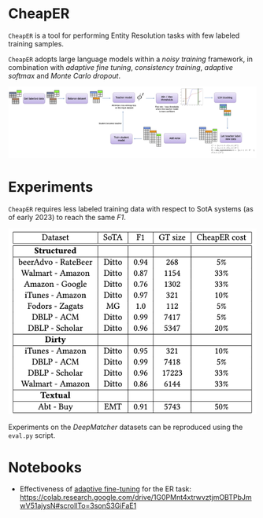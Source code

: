 CheapER
=======

`CheapER` is a tool for performing Entity Resolution tasks with few labeled training samples.

`CheapER` adopts large language models within a _noisy training_ framework, in combination with _adaptive fine tuning_, _consistency training_, _adaptive softmax_ and _Monte Carlo dropout_.

![*CheapER pipeline*](cheaper.png)

# Experiments

`CheapER` requires less labeled training data with respect to SotA systems (as of early 2023) to reach the same _F1_.

![*CheapER cost on DM datasets*](dm_results.png)

Experiments on the _DeepMatcher_ datasets can be reproduced using the `eval.py` script.

# Notebooks

* Effectiveness of [adaptive fine-tuning](https://ruder.io/recent-advances-lm-fine-tuning/) for the ER task: https://colab.research.google.com/drive/1G0PMnt4xtrwvztjmOBTPbJmwV51ajysN#scrollTo=3sonS3GiFaE1
